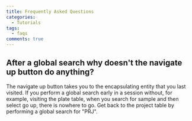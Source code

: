 ```yaml
---
title: Frequently Asked Questions
categories:
  - Tutorials
tags:
  - faqs
comments: true
---
```


## After a global search why doesn't the navigate up button do anything?

The navigate up button takes you to the encapsulating entity that you last visited.  If you perform a global search early in a session without, for example, visiting the plate table, when you search for sample and then select go up, there is nowhere to go.  Get back to the project table by performing a global search for "PRJ".
